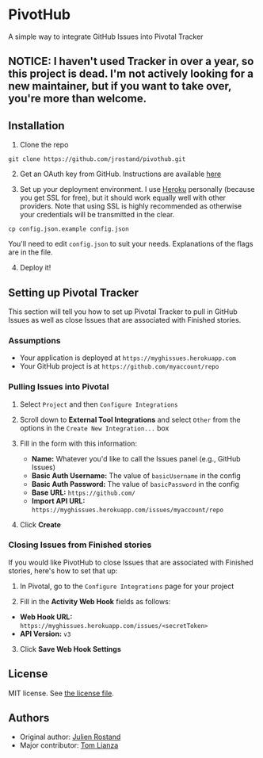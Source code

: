 # PivotHub

A simple way to integrate GitHub Issues into Pivotal Tracker

## NOTICE: I haven't used Tracker in over a year, so this project is dead. I'm not actively looking for a new maintainer, but if you want to take over, you're more than welcome.

## Installation

1. Clone the repo

  ```shell
  git clone https://github.com/jrostand/pivothub.git
  ```

2. Get an OAuth key from GitHub. Instructions are available [here](https://help.github.com/articles/creating-an-oauth-token-for-command-line-use)

3. Set up your deployment environment. I use [Heroku](http://www.heroku.com) personally (because you get SSL for free), but it should work equally well with other providers. Note that using SSL is highly recommended as otherwise your credentials will be transmitted in the clear.

  ```shell
  cp config.json.example config.json
  ```
  You'll need to edit `config.json` to suit your needs. Explanations of the flags are in the file.

4. Deploy it!

## Setting up Pivotal Tracker

This section will tell you how to set up Pivotal Tracker to pull in GitHub Issues as well as close Issues that are associated with Finished stories.

### Assumptions

* Your application is deployed at `https://myghissues.herokuapp.com`
* Your GitHub project is at `https://github.com/myaccount/repo`

### Pulling Issues into Pivotal

1. Select `Project` and then `Configure Integrations`

2. Scroll down to **External Tool Integrations** and select `Other` from the options in the `Create New Integration...` box

3. Fill in the form with this information:
    * **Name:** Whatever you'd like to call the Issues panel (e.g., GitHub Issues)
    * **Basic Auth Username:** The value of `basicUsername` in the config
    * **Basic Auth Password:** The value of `basicPassword` in the config
    * **Base URL:** `https://github.com/`
    * **Import API URL:** `https://myghissues.herokuapp.com/issues/myaccount/repo`

4. Click **Create**

### Closing Issues from Finished stories

If you would like PivotHub to close Issues that are associated with Finished stories, here's how to set that up:

1. In Pivotal, go to the `Configure Integrations` page for your project

2. Fill in the **Activity Web Hook** fields as follows:
  * **Web Hook URL:** `https://myghissues.herokuapp.com/issues/<secretToken>`
  * **API Version:** `v3`

3. Click **Save Web Hook Settings**

## License

MIT license. See [the license file](MIT-LICENSE.md).

## Authors

* Original author: [Julien Rostand](https://github.com/jrostand)
* Major contributor: [Tom Lianza](https://github.com/tlianza)
